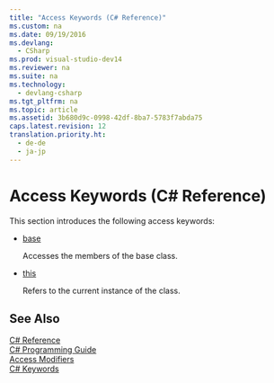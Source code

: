 ```yaml
---
title: "Access Keywords (C# Reference)"
ms.custom: na
ms.date: 09/19/2016
ms.devlang: 
  - CSharp
ms.prod: visual-studio-dev14
ms.reviewer: na
ms.suite: na
ms.technology: 
  - devlang-csharp
ms.tgt_pltfrm: na
ms.topic: article
ms.assetid: 3b680d9c-0998-42df-8ba7-5783f7abda75
caps.latest.revision: 12
translation.priority.ht: 
  - de-de
  - ja-jp
---
```

# Access Keywords (C# Reference)
This section introduces the following access keywords:  
  
-   [base](../vs140/base--C#-Reference-.md)  
  
     Accesses the members of the base class.  
  
-   [this](../vs140/this--C#-Reference-.md)  
  
     Refers to the current instance of the class.  
  
## See Also  
 [C# Reference](../vs140/C#-Reference.md)   
 [C# Programming Guide](../vs140/C#-Programming-Guide.md)   
 [Access Modifiers](../vs140/Access-Modifiers--C#-Reference-.md)   
 [C# Keywords](../Topic/C%23%20Keywords.md)